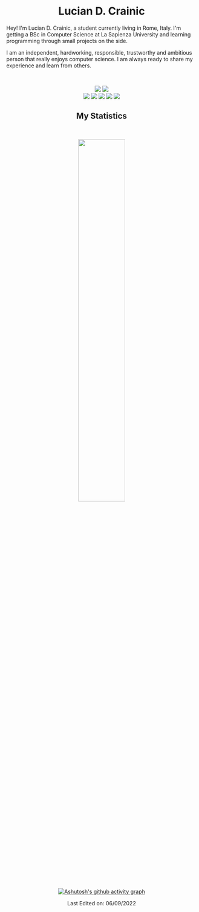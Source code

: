 <h1 align="center">
  <b>Lucian D. Crainic</b>
</h1>

Hey! I'm Lucian D. Crainic, a student currently living in Rome, Italy. I'm getting a BSc in Computer Science at La Sapienza University
and learning programming through small projects on the side.

I am an independent, hardworking, responsible, trustworthy and ambitious person that really enjoys computer science. I am always ready to share my experience and learn from others.

<br>

<p>
</div> 
<div align="center">
  <img src="https://img.shields.io/badge/-Python-000?style=for-the-badge&logo=python&color=151515&logoColor=000&labelColor=e74c3c">
  <img src="https://img.shields.io/badge/-C-000?style=for-the-badge&logo=C&color=151515&logoColor=000&labelColor=e74c3c">
</div>
<div align="center">
  <img src="https://img.shields.io/badge/-HTML-000?style=for-the-badge&logo=html5&color=151515&logoColor=000&labelColor=e74c3c">
  <img src="https://img.shields.io/badge/-CSS-000?style=for-the-badge&logo=css3&color=151515&logoColor=000&labelColor=e74c3c">
  <img src="https://img.shields.io/badge/-Javascript-000?style=for-the-badge&logo=javascript&color=151515&logoColor=000&labelColor=e74c3c">
  <img src="https://img.shields.io/badge/-React-000?style=for-the-badge&logo=react&color=151515&logoColor=000&labelColor=e74c3c">
  <img src="https://img.shields.io/badge/-Next.js-000?style=for-the-badge&logo=next.js&color=151515&logoColor=000&labelColor=e74c3c">
</p>

## My Statistics
<br/>
<p align="center">
  <a href="https://abhigyantrips.dev/">
  <img width="49.5%" src="https://github-readme-stats.vercel.app/api?username=luciancrainic&show_icons=true&theme=dark&hide_border=true&icon_color=e74c3c"/>
 
  </a>
</p>
<br>

[![Ashutosh's github activity graph](https://activity-graph.herokuapp.com/graph?username=LucianCrainic&hide_border=true&bg_color=151515&color=fff&line=e74c3c&point=e74c3c)](https://github.com/ashutosh00710/github-readme-activity-graph)

Last Edited on: 06/09/2022
